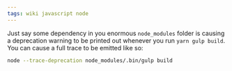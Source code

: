 ```yaml
---
tags: wiki javascript node
---
```


Just say some dependency in you enormous `node_modules` folder is causing a deprecation warning to be printed out whenever you run `yarn gulp build`. You can cause a full trace to be emitted like so:

```sh
node --trace-deprecation node_modules/.bin/gulp build
```
